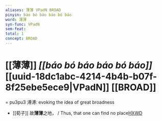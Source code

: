 ```yaml
---
aliases: 薄薄 VPadN BROAD
pinyin: báo bó báo báo bó báo
word: 薄薄
syn-func: VPadN
sem-feat: 
total: 1
concept: BROAD 
---
```

# [[薄薄]] *[[báo bó báo báo bó báo]]*  [[uuid-18dc1abc-4214-4b4b-b07f-8f25ebe5ece9|VPadN]] [[BROAD]]
= pu3pu3 溥溥: evoking the idea of great broadness
 - [[荀子]] 故**薄薄**之地，
                     / Thus, that one can find no place[HXWD](https://hxwd.org/textview.html?location=KR3a0002_tls_004-1a.13)